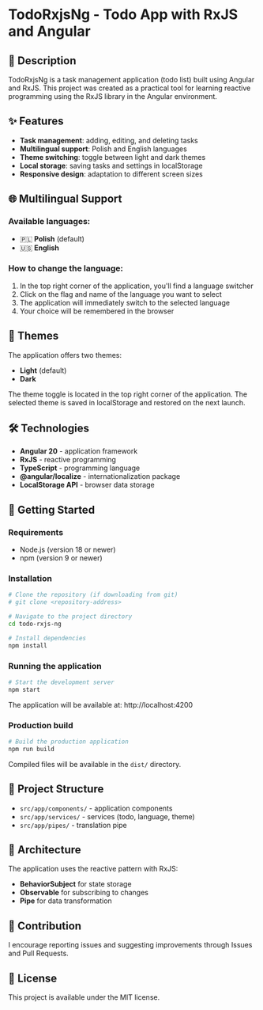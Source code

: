 # TodoRxjsNg - Todo App with RxJS and Angular

## 📝 Description

TodoRxjsNg is a task management application (todo list) built using Angular and RxJS. This project was created as a practical tool for learning reactive programming using the RxJS library in the Angular environment.

## ✨ Features

- **Task management**: adding, editing, and deleting tasks
- **Multilingual support**: Polish and English languages
- **Theme switching**: toggle between light and dark themes
- **Local storage**: saving tasks and settings in localStorage
- **Responsive design**: adaptation to different screen sizes

## 🌐 Multilingual Support

### Available languages:
- 🇵🇱 **Polish** (default)
- 🇺🇸 **English**

### How to change the language:
1. In the top right corner of the application, you'll find a language switcher
2. Click on the flag and name of the language you want to select
3. The application will immediately switch to the selected language
4. Your choice will be remembered in the browser

## 🎨 Themes

The application offers two themes:
- **Light** (default)
- **Dark**

The theme toggle is located in the top right corner of the application. The selected theme is saved in localStorage and restored on the next launch.

## 🛠️ Technologies

- **Angular 20** - application framework
- **RxJS** - reactive programming
- **TypeScript** - programming language
- **@angular/localize** - internationalization package
- **LocalStorage API** - browser data storage

## 🚀 Getting Started

### Requirements
- Node.js (version 18 or newer)
- npm (version 9 or newer)

### Installation

```bash
# Clone the repository (if downloading from git)
# git clone <repository-address>

# Navigate to the project directory
cd todo-rxjs-ng

# Install dependencies
npm install
```

### Running the application

```bash
# Start the development server
npm start
```

The application will be available at: http://localhost:4200

### Production build

```bash
# Build the production application
npm run build
```

Compiled files will be available in the `dist/` directory.

## 📁 Project Structure

- `src/app/components/` - application components
- `src/app/services/` - services (todo, language, theme)
- `src/app/pipes/` - translation pipe

## 🧩 Architecture

The application uses the reactive pattern with RxJS:
- **BehaviorSubject** for state storage
- **Observable** for subscribing to changes
- **Pipe** for data transformation

## 🤝 Contribution

I encourage reporting issues and suggesting improvements through Issues and Pull Requests.

## 📄 License

This project is available under the MIT license.